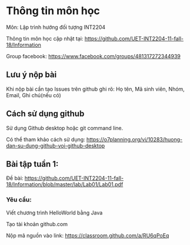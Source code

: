 # Thông tin môn học

Môn: Lập trình hướng đối tượng INT2204

Thông tin môn học cập nhật tại: https://github.com/UET-INT2204-11-fall-18/Information 

Group facebook: https://www.facebook.com/groups/481317272344939

## Lưu ý nộp bài
Khi nộp bài cần tạo Issues trên github ghi rõ:
Họ tên, Mã sinh viên, Nhóm, Email, Ghi chú(nếu có)

## Cách sử dụng github

Sử dụng Github desktop hoặc git command line.

Có thể tham khảo cách sử dụng: https://o7planning.org/vi/10283/huong-dan-su-dung-github-voi-github-desktop

## Bài tập tuần 1:

Đề bài: https://github.com/UET-INT2204-11-fall-18/Information/blob/master/lab/Lab01/Lab01.pdf

### Yêu cầu:

Viết chương trình HelloWorld bằng Java

Tạo tài khoản github.com

Nộp mã nguồn vào link: https://classroom.github.com/a/RU6qPoEq

